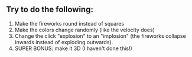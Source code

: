 ## Try to do the following:

1. Make the fireworks round instead of squares
1. Make the colors change randomly (like the velocity does)
1. Change the click "explosion" to an "implosion" (the fireworks collapse inwards instead of exploding outwards).
1. SUPER BONUS: make it 3D (I haven't done this!)
